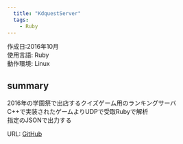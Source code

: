 ```yaml
---
  title: "KdquestServer"
  tags: 
    - Ruby
---
```


作成日:2016年10月  
使用言語: Ruby  
動作環境: Linux 

## summary  
2016年の学園祭で出店するクイズゲーム用のランキングサーバ  
C++で実装されたゲームよりUDPで受取Rubyで解析  
指定のJSONで出力する  

URL: [GitHub](https://github.com/723gt/KdquestServer)